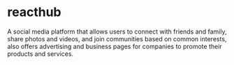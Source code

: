 # reacthub
A social media platform that allows users to connect with friends and family, share photos and videos, and join communities based on common interests, also offers advertising and business pages for companies to promote their products and services.

